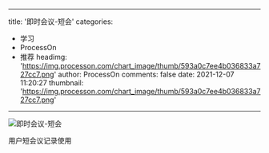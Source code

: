 
---
title: '即时会议-短会'
categories: 
 - 学习
 - ProcessOn
 - 推荐
headimg: 'https://img.processon.com/chart_image/thumb/593a0c7ee4b036833a727cc7.png'
author: ProcessOn
comments: false
date: 2021-12-07 11:20:27
thumbnail: 'https://img.processon.com/chart_image/thumb/593a0c7ee4b036833a727cc7.png'
---

<div>   
<img class="thumb" alt="即时会议-短会" src="https://img.processon.com/chart_image/thumb/593a0c7ee4b036833a727cc7.png" referrerpolicy="no-referrer">
<p>用户短会议记录使用</p>  
</div>
            